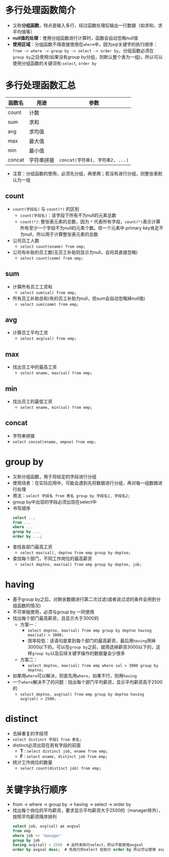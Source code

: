 # 多行处理函数简介
* 又称**分组函数**，特点是输入多行，经过函数处理后输出一行数据（如求和，求平均值等）
* **null值的处理**：使用分组函数进行计算时，函数会自动忽略null值
* **使用区域**：分组函数不得直接使用在`where`中，因为sql关键字的执行顺序：`from -> where -> group by -> select -> order by`，分组函数必须在`group by`之后使用(如果没有group by分组，则默认整个表为一组)，所以可以使用分组函数的关键词有:`select`, `order by`

# 多行处理函数汇总
|函数名|用途|参数|
|--|--|--|
|count|计数|
|sum|求和|
|avg|求均值|
|max|最大值|
|min|最小值|
|concat|字符串拼接|`concat(字符串1, 字符串2, ...)`|
* 注意：分组函数的使用，必须先分组，再使用；若没有进行分组，则整张表默认为一组

## count
* `count(字段名)` 与 `count(*)` 的区别
  * `count(字段名)`：该字段下所有不为null的元素总数
  * `count(*)`: 整张表元素的总数，因为 `*` 代表所有字段，`count(*)`表示计算所有至少一个字段不为null的元素个数。但一个元素中 primary key肯定不为null，所以用于计算整张表元素的总数
* 公司员工人数
  * `select count(ename) from emp;`
* 公司有补助的员工数(无员工补助则显示为null，会将其直接忽略)
  * `select count(comm) from emp;`

## sum
* 计算所有员工工资和
  * `select sum(sal) from emp;`
* 所有员工补助总和(有的员工补助为null，但sum会自动忽略掉null值)
  * `select sum(comm) from emp;`

## avg
* 计算员工平均工资
  * `select avg(sal) from emp;`

## max
* 找出员工中的最高工资
  * `select ename, max(sal) from emp;`

## min
* 找出员工的最低工资
  * `select ename, min(sal) from emp;`

## concat
* 字符串拼接
* `select concat(ename, empno) from emp;`

# group by
* 又称分组函数，用于将给定的字段进行分组
* 使用场景：在实际应用中，可能会遇到先将数据进行分组，再对每一组数据进行处理
* 用法：`select 字段名 from 表名 group by 字段名1, 字段名2;`
* group by中出现的字段必须出现在select中
* 书写顺序
  ```sql
  select ...
  from ...
  where ...
  group by ...
  order by ...;
  ```
* 查找各部门最高工资
  * `select max(sal), deptno from emp group by deptno;`
* 查找每个部门，不同工作岗位的最高薪资
  * `select deptno, max(sal) from emp group by deptno, job;`

# having
* 基于group by之后，对剩余数据进行第二次过滤(或者说过滤的条件会用到分组函数的情况)
* 不可单独使用，必须与group by 一同使用
* 找出每个部门最高薪资，且显示大于3000的
  * 方案一：
    * `select deptno, max(sal) from emp group by deptno having max(sal) > 3000;`
    * 效率较低：该语句是拿到每个部门的最高薪资，最后用`having`筛掉3000以下的。可以在`group by`之前，就筛选掉薪资3000以下的，这样`group by`以及后续关键字操作的数据量会少很多
  * 方案二：
    * `select deptno, max(sal) from emp where sal > 3000 group by deptno;`
* 如果用`where`可以解决，则首先用`where`，如果不行，则用`having`
* 一个`where`解决不了的问题：找出每个部门平均薪资，显示平均薪资高于2500的
  * `select deptno, avg(sal) from emp group by deptno having avg(sal) > 2500;`

# distinct
* 去掉重复的字段项
* `select distinct 字段1 from 表名;`
* distinct必须出现在若有字段的前面
  - **T** : `select distinct job, ename from emp;`
  - **F** : `select ename, distinct job from emp;`
* 统计工作岗位的数量
  * `select count(distinct job) from emp;`

# 关键字执行顺序
* from -> where -> group by -> having -> select -> order by
* 找出每个岗位的平均薪资，要求显示平均薪资大于2500的（manager除外），按照平均薪资降序排列
    ```sql
    select job, avg(sal) as avgsal
    from emp 
    where job <> 'manager' 
    group by job 
    having avg(sal) > 2500  # 此时未执行select，所以不能使用avgsal
    order by avgsal desc;  # 先执行的select 在执行 order by 所以可以使用 avgsal
    ```











